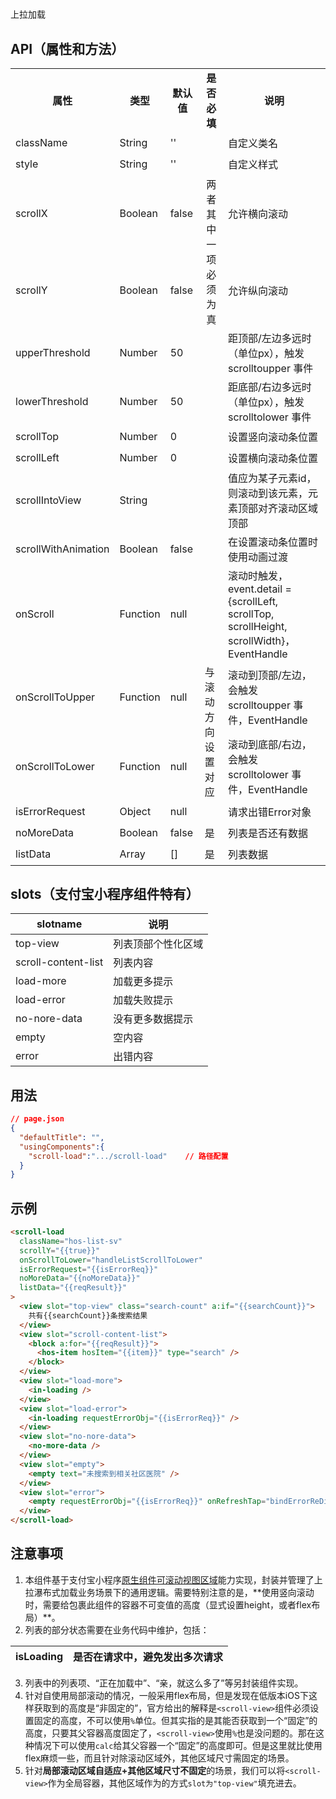 # <scroll-load>
上拉加载

## API（属性和方法）

<div class="bi-table">
  <table>
    <colgroup>
      <col width="131px" />
      <col width="80px" />
      <col width="75px" />
      <col width="76px" />
      <col width="465px" />
    </colgroup>
    <tbody>
      <tr height="34px">
        <td rowspan="1" colSpan="1">
          <div data-type="alignment" data-value="center" style="text-align:center">
            <div data-type="p"><strong>属性</strong></div>
          </div>
        </td>
        <td rowspan="1" colSpan="1">
          <div data-type="alignment" data-value="center" style="text-align:center">
            <div data-type="p"><strong>类型</strong></div>
          </div>
        </td>
        <td rowspan="1" colSpan="1">
          <div data-type="alignment" data-value="center" style="text-align:center">
            <div data-type="p"><strong>默认值</strong></div>
          </div>
        </td>
        <td rowspan="1" colSpan="1">
          <div data-type="alignment" data-value="center" style="text-align:center">
            <div data-type="p"><strong>是否必填</strong></div>
          </div>
        </td>
        <td rowspan="1" colSpan="1">
          <div data-type="alignment" data-value="center" style="text-align:center">
            <div data-type="p"><strong>说明</strong></div>
          </div>
        </td>
      </tr>
      <tr height="34px">
        <td rowspan="1" colSpan="1">
          <div data-type="p">className</div>
        </td>
        <td rowspan="1" colSpan="1">
          <div data-type="p">String</div>
        </td>
        <td rowspan="1" colSpan="1">
          <div data-type="p">&#x27;&#x27;</div>
        </td>
        <td rowspan="1" colSpan="1">
          <div data-type="p"></div>
        </td>
        <td rowspan="1" colSpan="1">
          <div data-type="p">自定义类名</div>
        </td>
      </tr>
      <tr height="34px">
        <td rowspan="1" colSpan="1">
          <div data-type="p">style</div>
        </td>
        <td rowspan="1" colSpan="1">
          <div data-type="p">String</div>
        </td>
        <td rowspan="1" colSpan="1">
          <div data-type="p">&#x27;&#x27;</div>
        </td>
        <td rowspan="1" colSpan="1">
          <div data-type="p"></div>
        </td>
        <td rowspan="1" colSpan="1">
          <div data-type="p">自定义样式</div>
        </td>
      </tr>
      <tr height="34px">
        <td rowspan="1" colSpan="1">
          <div data-type="p">scrollX</div>
        </td>
        <td rowspan="1" colSpan="1">
          <div data-type="p">Boolean</div>
        </td>
        <td rowspan="1" colSpan="1">
          <div data-type="p">false</div>
        </td>
        <td rowspan="2" colSpan="1">
          <div data-type="alignment" data-value="center" style="text-align:center">
            <div data-type="p">两者其中一项必须为真</div>
          </div>
        </td>
        <td rowspan="1" colSpan="1">
          <div data-type="p">允许横向滚动</div>
        </td>
      </tr>
      <tr height="34px">
        <td rowspan="1" colSpan="1">
          <div data-type="p">scrollY</div>
        </td>
        <td rowspan="1" colSpan="1">
          <div data-type="p">Boolean</div>
        </td>
        <td rowspan="1" colSpan="1">
          <div data-type="p">false</div>
        </td>
        <td rowspan="1" colSpan="1">
          <div data-type="p">允许纵向滚动</div>
        </td>
      </tr>
      <tr height="34px">
        <td rowspan="1" colSpan="1">
          <div data-type="p">upperThreshold</div>
        </td>
        <td rowspan="1" colSpan="1">
          <div data-type="p">Number</div>
        </td>
        <td rowspan="1" colSpan="1">
          <div data-type="p">50</div>
        </td>
        <td rowspan="1" colSpan="1">
          <div data-type="p"></div>
        </td>
        <td rowspan="1" colSpan="1">
          <div data-type="p">距顶部/左边多远时（单位px），触发 scrolltoupper 事件</div>
        </td>
      </tr>
      <tr height="34px">
        <td rowspan="1" colSpan="1">
          <div data-type="p">lowerThreshold</div>
        </td>
        <td rowspan="1" colSpan="1">
          <div data-type="p">Number</div>
        </td>
        <td rowspan="1" colSpan="1">
          <div data-type="p">50</div>
        </td>
        <td rowspan="1" colSpan="1">
          <div data-type="p"></div>
        </td>
        <td rowspan="1" colSpan="1">
          <div data-type="p">距底部/右边多远时（单位px），触发 scrolltolower 事件</div>
        </td>
      </tr>
      <tr height="34px">
        <td rowspan="1" colSpan="1">
          <div data-type="p">scrollTop</div>
        </td>
        <td rowspan="1" colSpan="1">
          <div data-type="p">Number</div>
        </td>
        <td rowspan="1" colSpan="1">
          <div data-type="p">0</div>
        </td>
        <td rowspan="1" colSpan="1">
          <div data-type="p"></div>
        </td>
        <td rowspan="1" colSpan="1">
          <div data-type="p">设置竖向滚动条位置</div>
        </td>
      </tr>
      <tr height="34px">
        <td rowspan="1" colSpan="1">
          <div data-type="p">scrollLeft</div>
        </td>
        <td rowspan="1" colSpan="1">
          <div data-type="p">Number</div>
        </td>
        <td rowspan="1" colSpan="1">
          <div data-type="p">0</div>
        </td>
        <td rowspan="1" colSpan="1">
          <div data-type="p"></div>
        </td>
        <td rowspan="1" colSpan="1">
          <div data-type="p">设置横向滚动条位置</div>
        </td>
      </tr>
      <tr height="34px">
        <td rowspan="1" colSpan="1">
          <div data-type="p">scrollIntoView</div>
        </td>
        <td rowspan="1" colSpan="1">
          <div data-type="p">String</div>
        </td>
        <td rowspan="1" colSpan="1">
          <div data-type="p"></div>
        </td>
        <td rowspan="1" colSpan="1">
          <div data-type="p"></div>
        </td>
        <td rowspan="1" colSpan="1">
          <div data-type="p">值应为某子元素id，则滚动到该元素，元素顶部对齐滚动区域顶部</div>
        </td>
      </tr>
      <tr height="34px">
        <td rowspan="1" colSpan="1">
          <div data-type="p">scrollWithAnimation</div>
        </td>
        <td rowspan="1" colSpan="1">
          <div data-type="p">Boolean</div>
        </td>
        <td rowspan="1" colSpan="1">
          <div data-type="p">false</div>
        </td>
        <td rowspan="1" colSpan="1">
          <div data-type="p"></div>
        </td>
        <td rowspan="1" colSpan="1">
          <div data-type="p">在设置滚动条位置时使用动画过渡</div>
        </td>
      </tr>
      <tr height="34px">
        <td rowspan="1" colSpan="1">
          <div data-type="p">onScroll</div>
        </td>
        <td rowspan="1" colSpan="1">
          <div data-type="p">Function</div>
        </td>
        <td rowspan="1" colSpan="1">
          <div data-type="p">null</div>
        </td>
        <td rowspan="1" colSpan="1">
          <div data-type="p"></div>
        </td>
        <td rowspan="1" colSpan="1">
          <div data-type="p">滚动时触发，event.detail = {scrollLeft, scrollTop, scrollHeight, scrollWidth}，EventHandle</div>
        </td>
      </tr>
      <tr height="34px">
        <td rowspan="1" colSpan="1">
          <div data-type="p">onScrollToUpper</div>
        </td>
        <td rowspan="1" colSpan="1">
          <div data-type="p">Function</div>
        </td>
        <td rowspan="1" colSpan="1">
          <div data-type="p">null</div>
        </td>
        <td rowspan="2" colSpan="1">
          <div data-type="p">与滚动方向设置对应</div>
        </td>
        <td rowspan="1" colSpan="1">
          <div data-type="p">滚动到顶部/左边，会触发 scrolltoupper 事件，EventHandle</div>
        </td>
      </tr>
      <tr height="34px">
        <td rowspan="1" colSpan="1">
          <div data-type="p">onScrollToLower</div>
        </td>
        <td rowspan="1" colSpan="1">
          <div data-type="p">Function</div>
        </td>
        <td rowspan="1" colSpan="1">
          <div data-type="p">null</div>
        </td>
        <td rowspan="1" colSpan="1">
          <div data-type="p">滚动到底部/右边，会触发 scrolltolower 事件，EventHandle</div>
        </td>
      </tr>
      <tr height="34px">
        <td rowspan="1" colSpan="1">
          <div data-type="p">isErrorRequest</div>
        </td>
        <td rowspan="1" colSpan="1">
          <div data-type="p">Object</div>
        </td>
        <td rowspan="1" colSpan="1">
          <div data-type="p">null</div>
        </td>
        <td rowspan="1" colSpan="1">
          <div data-type="p"></div>
        </td>
        <td rowspan="1" colSpan="1">
          <div data-type="p">请求出错Error对象</div>
        </td>
      </tr>
      <tr height="34px">
        <td rowspan="1" colSpan="1">
          <div data-type="p">noMoreData</div>
        </td>
        <td rowspan="1" colSpan="1">
          <div data-type="p">Boolean</div>
        </td>
        <td rowspan="1" colSpan="1">
          <div data-type="p">false</div>
        </td>
        <td rowspan="1" colSpan="1">
          <div data-type="p">是</div>
        </td>
        <td rowspan="1" colSpan="1">
          <div data-type="p">列表是否还有数据</div>
        </td>
      </tr>
      <tr height="34px">
        <td rowspan="1" colSpan="1">
          <div data-type="p">listData</div>
        </td>
        <td rowspan="1" colSpan="1">
          <div data-type="p">Array</div>
        </td>
        <td rowspan="1" colSpan="1">
          <div data-type="p">[]</div>
        </td>
        <td rowspan="1" colSpan="1">
          <div data-type="p">是</div>
        </td>
        <td rowspan="1" colSpan="1">
          <div data-type="p">列表数据</div>
        </td>
      </tr>
    </tbody>
  </table>
</div>

## slots（支付宝小程序组件特有）

| slotname | 说明 |
| --- | --- |
| top-view | 列表顶部个性化区域 |
| scroll-content-list | 列表内容 |
| load-more | 加载更多提示 |
| load-error | 加载失败提示 |
| no-nore-data | 没有更多数据提示 |
| empty | 空内容 |
| error | 出错内容 |


## 用法
```json
// page.json
{
  "defaultTitle": "",
  "usingComponents":{
    "scroll-load":".../scroll-load"    // 路径配置
  }
}
```

## 示例
```html
<scroll-load
  className="hos-list-sv"
  scrollY="{{true}}"
  onScrollToLower="handleListScrollToLower"
  isErrorRequest="{{isErrorReq}}"
  noMoreData="{{noMoreData}}"
  listData="{{reqResult}}"
>
  <view slot="top-view" class="search-count" a:if="{{searchCount}}">
    共有{{searchCount}}条搜索结果
  </view>
  <view slot="scroll-content-list">
    <block a:for="{{reqResult}}">
      <hos-item hosItem="{{item}}" type="search" />
    </block>
  </view>
  <view slot="load-more">
    <in-loading />
  </view>
  <view slot="load-error">
    <in-loading requestErrorObj="{{isErrorReq}}" />
  </view>
  <view slot="no-nore-data">
    <no-more-data />
  </view>
  <view slot="empty">
    <empty text="未搜索到相关社区医院" />
  </view>
  <view slot="error">
    <empty requestErrorObj="{{isErrorReq}}" onRefreshTap="bindErrorReDirectTap" />
  </view>
</scroll-load>
```
## 注意事项
1. 本组件基于支付宝小程序[原生组件可滚动视图区域<scroll-view>](https://docs.alipay.com/mini/component/scroll-view)能力实现，封装并管理了上拉瀑布式加载业务场景下的通用逻辑。需要特别注意的是，\*\*使用竖向滚动时，需要给包裹此组件的容器不可变值的高度（显式设置height，或者flex布局）\*\*。
2. 列表的部分状态需要在业务代码中维护，包括：

| isLoading | 是否在请求中，避免发出多次请求 |
| --- | --- |


3. 列表中的列表项、“正在加载中”、“亲，就这么多了”等另封装组件实现。
4. 针对自使用局部滚动的情况，一般采用flex布局，但是发现在低版本iOS下这样获取到的高度是“非固定的”，官方给出的解释是`<scroll-view>`组件必须设置固定的高度，不可以使用`%`单位。但其实指的是其能否获取到一个“固定”的高度，只要其父容器高度固定了，`<scroll-view>`使用`%`也是没问题的。那在这种情况下可以使用`calc`给其父容器一个“固定”的高度即可。但是这里就比使用flex麻烦一些，而且针对除滚动区域外，其他区域尺寸需固定的场景。
5. 针对**局部滚动区域自适应+其他区域尺寸不固定**的场景，我们可以将`<scroll-view>`作为全局容器，其他区域作为的方式`slot为"top-view"`填充进去。
